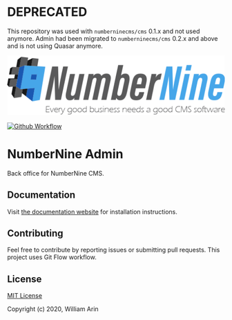 # DEPRECATED
This repository was used with `numberninecms/cms` 0.1.x and not used anymore.
Admin had been migrated to `numberninecms/cms` 0.2.x and above and is not using Quasar anymore.

![NumberNine Logo](./assets/images/NumberNine512_slogan.png)

[![Github Workflow](https://github.com/numberninecms/admin/workflows/CI/badge.svg)](https://github.com/numberninecms/admin/actions)

# NumberNine Admin

Back office for NumberNine CMS.

## Documentation

Visit [the documentation website](https://numberninecms.github.io/) for installation instructions.

## Contributing

Feel free to contribute by reporting issues or submitting pull requests.
This project uses Git Flow workflow.

## License

[MIT License](LICENSE)

Copyright (c) 2020, William Arin
